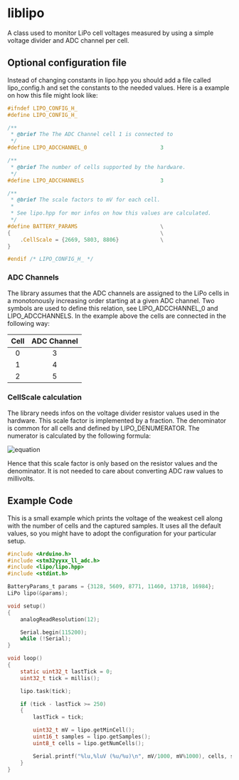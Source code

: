 # liblipo
A class used to monitor LiPo cell voltages measured by using a simple voltage divider and ADC channel per cell.

## Optional configuration file
Instead of changing constants in lipo.hpp you should add a file called lipo_config.h and set the constants to the needed values. Here is a example on how this file might look like:

```C
#ifndef LIPO_CONFIG_H_
#define LIPO_CONFIG_H_

/**
 * @brief The The ADC Channel cell 1 is connected to
 */
#define LIPO_ADCCHANNEL_0                       3

/**
 * @brief The number of cells supported by the hardware.
 */
#define LIPO_ADCCHANNELS                        3

/**
 * @brief The scale factors to mV for each cell.
 * 
 * See lipo.hpp for mor infos on how this values are calculated.
 */
#define BATTERY_PARAMS                          \
{                                               \
    .CellScale = {2669, 5803, 8806}             \
} 

#endif /* LIPO_CONFIG_H_ */
```

### ADC Channels
The library assumes that the ADC channels are assigned to the LiPo cells in a monotonously increasing order starting at a given ADC channel. Two symbols are used to define this relation, see LIPO_ADCCHANNEL_0 and LIPO_ADCCHANNELS. In the example above the cells are connected in the following way:

|Cell|ADC Channel|
|:---:|:---:|
|0|3|
|1|4|
|2|5|

### CellScale calculation
The library needs infos on the voltage divider resistor values used in the hardware. This scale factor is implemented by a fraction. The denominator is common for all cells and defined by LIPO_DENUMERATOR. The numerator is calculated by the following formula:

![equation](https://latex.codecogs.com/svg.latex?CellScale%20=%20\frac{(R1+R2)*2^{LIPO\_DENOMINATOR}}{R2})

Hence that this scale factor is only based on the resistor values and the denominator. It is not needed to care about converting ADC raw values to millivolts.

## Example Code
This is a small example which prints the voltage of the weakest cell along with
the number of cells and the captured samples. It uses all the default values, so
you might have to adopt the configuration for your particular setup.

```C
#include <Arduino.h>
#include <stm32yyxx_ll_adc.h>
#include <lipo/lipo.hpp>
#include <stdint.h>

BatteryParams_t params = {3128, 5609, 8771, 11460, 13718, 16984};
LiPo lipo(&params);

void setup()
{
    analogReadResolution(12);

    Serial.begin(115200);
    while (!Serial); 
}

void loop()
{
    static uint32_t lastTick = 0;
    uint32_t tick = millis();

    lipo.task(tick);

    if (tick - lastTick >= 250)
    {
        lastTick = tick;

        uint32_t mV = lipo.getMinCell();
        uint16_t samples = lipo.getSamples();
        uint8_t cells = lipo.getNumCells();

        Serial.printf("%lu,%luV (%u/%u)\n", mV/1000, mV%1000), cells, samples;
    }
}
```